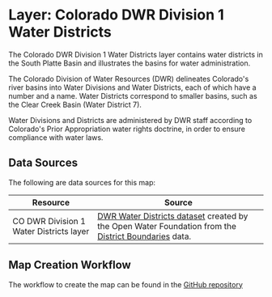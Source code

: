 # Layer: Colorado DWR Division 1 Water Districts #

The Colorado DWR Division 1 Water Districts layer contains water districts
in the South Platte Basin and illustrates the basins for water administration.

The Colorado Division of Water Resources (DWR)
delineates Colorado's river basins into
Water Divisions and Water Districts, each of which have a number and a name.
Water Districts correspond to smaller basins, such as the Clear Creek Basin (Water District 7).

Water Divisions and Districts are administered by DWR staff according
to Colorado's Prior Appropriation water rights doctrine,
in order to ensure compliance with water laws.

## Data Sources ##

The following are data sources for this map:

| **Resource** | **Source** |
| -- | -- |
| CO DWR Division 1 Water Districts layer | [DWR Water Districts dataset](https://data.openwaterfoundation.org/state/co/dwr/districts/) created by the Open Water Foundation from the [District Boundaries](https://www.colorado.gov/pacific/cdss/gis-data-category) data. |

## Map Creation Workflow ##

The workflow to create the map can be found in the
[GitHub repository](https://github.com/OpenWaterFoundation/owf-infomapper-co-clear/tree/master/workflow/BasinEntities/Administration-CoDwrWaterDistricts)
